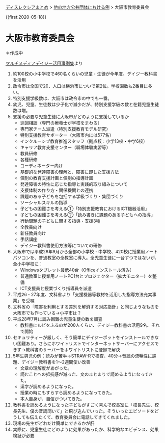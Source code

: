 <p class="breadcrumbs"><a href="../index.md">ディスレクシアまとめ</a> > <a href="index.md">他の地方公共団体における例</a> > 大阪市教育委員会

{{first:2020-05-18}}

# 大阪市教育委員会
＊作成中

[マルチメディアデイジー活用事例集](https://www.dinf.ne.jp/doc/daisy/book/daisyuse.html)より
1. 約100校の小中学校で460名くらいの児童・生徒が今年度、デイジー教科書を活用
1. 政令市は全国で20、人口は横浜市についで第2位。学校園数も2番目に多い。
1. 特別支援学級数は、大阪市は政令市の中でも一番。
1. 幼児、児童、生徒数は少子化で減少だが、特別支援学級の数と在籍児童生徒数は増。
1. 支援の必要な児童生徒に大阪市がどのように支援しているか
    - 巡回相談（専門の療養士が学校をまわる）
    - 専門家チーム派遣（特別支援教育モデル研究）
    - 特別支援教育サポーター（大阪市内には577名）
    - インクルーシブ教育推進スタッフ（拠点校：小学13校・中学6校）
    - キャリア教育支援センター（職場体験実習等）
    - 教員研修
    - 各種研修
    - コーディネーター向け
    - 基礎的な発達障害の理解と、障害に即した支援方法
    - 個別の教育支援計画と個別の指導計画
    - 発達障害の特性に応じた指導と実践的取り組みについて
    - 支援体制の作り方・関係機関との連携
    - 課題のある子どもを包括する学級づくり・集団づくり
    - ソーシャルスキルの指導
    - 子どもの困難さを考える①「特別支援教育におけるICT機器活用」
    - 子どもの困難さを考える②「読み書きに課題のある子どもへの指導」
    - 行動問題の子どもに関する指導・支援3種
    - 全教員向け
    - 新任教員向け
    - 手話講座
    - デイジー教科書使用方法等についての研修
1. 大阪市では平成28年9月から全部の小学校・中学校、420校に授業用ノートパソコンを、普通教室の全教室に導入。全児童生徒に一台ずつではないが、全小中学校に：
    - Windowsタブレット最低40台（Officeインストール済み）
    - 普通教室に授業用ノートPC1台とプロジェクター（拡大モニター）を整備
    - ICT支援員と授業づくり指導員を派遣
1. 平成26・27年度、文科省より「支援機器等教材を活用した指導方法充実事業」を受嘱
1. 文科省の「障害を利用とする差別を解消する対応指針」と同じようなものを大阪市でも作っている→小平市は？
1. 平成28年7月に読み困難の児童生徒の数を調査
    - 教科書にルビをふるのが200人くらい、デイジー教科書の活用9名、それで開始
1. セキュリティーが厳しく、そう簡単にデイジーポットをインストールできない困難あり。さらにホワイトリストでインターネットサーバーにアクセスできず→教科書のサーバーをホワイトリストに登録で解決
1. 5年生男児の例：読みが苦手→STRAW-Rで検査、40分→音読の流暢性に課題、デイジー教科書を1～2週間使い改善
    - 文章の理解度があがった。
    - 読むことへの抵抗感が減った、文のまとまりで読めるようになってきた。
    - 漢字が読めるようになった。
    - 授業の時にもすらすら読めるようになってきた。
    - 本人自身が、自信がついてきた。
1. 教科書を読めるようになった子どもがすごく喜んで校長室に「校長先生、校長先生、僕の音読聞いて」と飛び込んでいった。そういったエピソードをどうしても伝えたくて、教育委員会に電話してきてくれました。
1. 現場の先生がどれだけ簡単にできるかが肝
1. 実際に、児童生徒にどのように効果があったか、科学的なエビデンス、効果検証が必要
